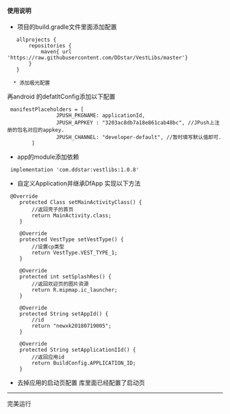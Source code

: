 #### 使用说明
* 项目的build.gradle文件里面添加配置
```
   allprojects {
       repositories {
           maven{ url 'https://raw.githubusercontent.com/DDstar/VestLibs/master'}
       }
   }
   ```
      * 添加极光配置
再android 的defatltConfig添加以下配置
```
 manifestPlaceholders = [
                JPUSH_PKGNAME: applicationId,
                JPUSH_APPKEY : "3203ac8db7a18e861cab48bc", //JPush上注册的包名对应的appkey.
                JPUSH_CHANNEL: "developer-default", //暂时填写默认值即可.
        ]
```
   * app的module添加依赖
   ```
    implementation 'com.ddstar:vestlibs:1.0.8'
   ```

* 自定义Application并继承DfApp 实现以下方法
```
 @Override
    protected Class setMainActivityClass() {
        //返回壳子的首页
        return MainActivity.class;
    }

    @Override
    protected VestType setVestType() {
        //设置cp类型
        return VestType.VEST_TYPE_1;
    }

    @Override
    protected int setSplashRes() {
        //返回欢迎页的图片资源
        return R.mipmap.ic_launcher;
    }

    @Override
    protected String setAppId() {
        //id
        return "newxk20180719005";
    }

    @Override
    protected String setApplicationIId() {
        //返回应用id
        return BuildConfig.APPLICATION_ID;
    }
```
* 去掉应用的启动页配置
库里面已经配置了启动页
***
完美运行
